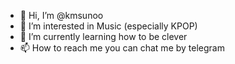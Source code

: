 - 👋 Hi, I’m @kmsunoo
- 👀 I’m interested in Music (especially KPOP)
- 🌱 I’m currently learning how to be clever
- 📫 How to reach me you can chat me by telegram

<!---
kmsunoo/kmsunoo is a ✨ special ✨ repository because its `README.md` (this file) appears on your GitHub profile.
You can click the Preview link to take a look at your changes.
--->
